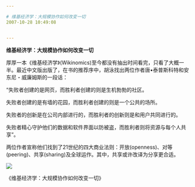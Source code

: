 ```yaml
---

# 维基经济学：大规模协作如何改变一切
2007-10-28 10:49:08


---
```



<font face="Verdana"><strong>维基经济学：大规模协作如何改变一切</strong></font><p>厚厚一本《<font face="Verdana">维基经济学</font>》(Wikinomics)至今都没有抽出时间看完，只看了大概一半。最近中文版出版了，在书的推荐序中，胡泳找出两位作者唐•泰普斯科特和安东尼・威廉姆斯的一段话：</p>
<p>“失败者创建的是网页，而胜利者创建的则是生机勃勃的社区。</p>
<p>失败者创建的是有墙的花园，而胜利者创建的则是一个公共的场所。</p>
<p>失败者的创新是在公司内部进行的，而胜利者的创新则是和用户共同进行的。</p>
<p>失败者精心守护他们的数据和软件界面以防被盗，而胜利者则将资源与每个人共享”。</p>
<p>两位作者宣称他们找到了21世纪的四大商业法则：开放(openness)、对等(peering)、共享(sharing)及全球运作。其中，共享或许改译为分享更合适。</p>
<p><img src="http://www.mindmeters.com/upfile/2007102520438847.gif" border="0"></p>
<p>《维基经济学：大规模协作如何改变一切》</p>
